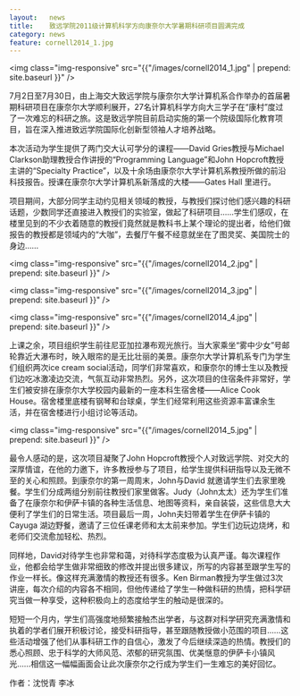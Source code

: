 ```yaml
---
layout:   news
title:    致远学院2011级计算机科学方向康奈尔大学暑期科研项目圆满完成
category: news
feature: cornell2014_1.jpg
---
```


<img class="img-responsive" src="{{"/images/cornell2014_1.jpg" | prepend: site.baseurl }}" />

7月2日至7月30日，由上海交大致远学院与康奈尔大学计算机系合作举办的首届暑期科研项目在康奈尔大学顺利展开，27名计算机科学方向大三学子在“康村”度过了一次难忘的科研之旅。这是致远学院目前启动实施的第一个院级国际化教育项目，旨在深入推进致远学院国际化创新型领袖人才培养战略。

本次活动为学生提供了两门交大认可学分的课程——David Gries教授与Michael Clarkson助理教授合作讲授的“Programming Language”和John Hopcroft教授主讲的“Specialty Practice”，以及十余场由康奈尔大学计算机系教授所做的前沿科技报告。授课在康奈尔大学计算机系新落成的大楼——Gates Hall 里进行。

项目期间，大部分同学主动约见相关领域的教授，与教授们探讨他们感兴趣的科研话题，少数同学还直接进入教授们的实验室，做起了科研项目……学生们感叹，在楼里见到的不少衣着随意的教授们竟然就是教科书上某个理论的提出者，给他们做报告的教授都是领域内的“大咖”，去餐厅午餐不经意就坐在了图灵奖、美国院士的身边……

<img class="img-responsive" src="{{"/images/cornell2014_2.jpg" | prepend: site.baseurl }}" />

<img class="img-responsive" src="{{"/images/cornell2014_3.jpg" | prepend: site.baseurl }}" />

<img class="img-responsive" src="{{"/images/cornell2014_4.jpg" | prepend: site.baseurl }}" />

上课之余，项目组织学生前往尼亚加拉瀑布观光旅行。当大家乘坐“雾中少女”号邮轮靠近大瀑布时，映入眼帘的是无比壮丽的美景。康奈尔大学计算机系专门为学生们组织两次ice cream social活动，同学们非常喜欢，和康奈尔的博士生以及教授们边吃冰激凌边交流，气氛互动非常热烈。另外，这次项目的住宿条件非常好，学生们被安排在康奈尔大学校园内最新的一座本科生宿舍楼——Alice Cook House。宿舍楼里底楼有钢琴和台球桌，学生们经常利用这些资源丰富课余生活，并在宿舍楼进行小组讨论等活动。

<img class="img-responsive" src="{{"/images/cornell2014_5.jpg" | prepend: site.baseurl }}" />

最令人感动的是，这次项目凝聚了John Hopcroft教授个人对致远学院、对交大的深厚情谊，在他的力邀下，许多教授参与了项目，给学生提供科研指导以及无微不至的关心和照顾。到康奈尔的第一周周末，John与David 就邀请学生们去家里晚餐。学生们分成两组分别前往教授们家里做客。Judy（John太太）还为学生们准备了在康奈尔和伊萨卡镇的各种生活信息、地图等资料，亲自装袋，这些信息大大便利了学生们的日常生活。项目最后一周，John夫妇带着学生在伊萨卡镇的Cayuga 湖边野餐，邀请了三位任课老师和太太前来参加。学生们边玩边烧烤，和老师们交流愈加轻松、热烈。

同样地，David对待学生也非常和蔼，对待科学态度极为认真严谨。每次课程作业，他都会给学生做非常细致的修改并提出很多建议，所写的内容甚至跟学生写的作业一样长。像这样充满激情的教授还有很多。Ken Birman教授为学生做过3次讲座，每次介绍的内容各不相同，但他传递给了学生一种做科研的热情，把科学研究当做一种享受，这种积极向上的态度给学生的触动是很深的。

短短一个月内，学生们高强度地频繁接触杰出学者，与这群对科学研究充满激情和执着的学者们展开积极讨论，接受科研指导，甚至跟随教授做小范围的项目……这些活动增强了他们从事科研工作的自信心，激发了今后继续深造的热情。教授们的悉心照顾、忠于科学的大师风范、浓郁的研究氛围、优美惬意的伊萨卡小镇风光……相信这一幅幅画面会让此次康奈尔之行成为学生们一生难忘的美好回忆。

<p class="author">作者：沈悦青 李冰</p>


